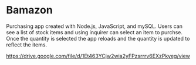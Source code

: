 # Bamazon

Purchasing app created with Node.js, JavaScript, and mySQL. Users can see a list of stock items and using inquirer can select an item to purchse. Once the quantity is selected the app reloads and the quantity is updated to reflect the items.

https://drive.google.com/file/d/1Et463YCjw2wia2yFPzsrrrv6EXzPkyeg/view


